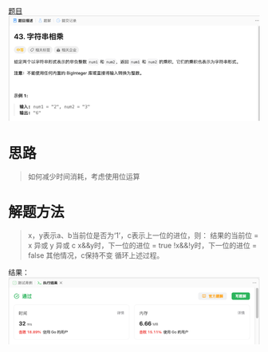 [题目](https://leetcode.cn/problems/multiply-strings/description/)
![pic](img.png)

# 思路
> 如何减少时间消耗，考虑使用位运算

# 解题方法
> x，y表示a、b当前位是否为‘1’，c表示上一位的进位，则：
结果的当前位 = x 异或 y 异或 c
x&&y时，下一位的进位 = true
!x&&!y时，下一位的进位 = false
其他情况，c保持不变
循环上述过程。

结果：
![pic](result.png)

